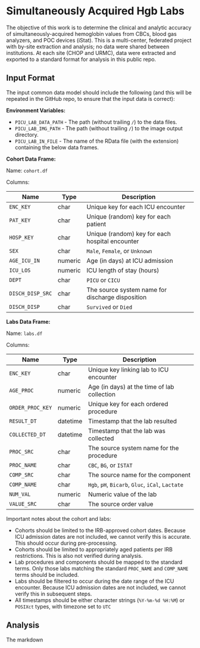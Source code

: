 # Simultaneously Acquired Hgb Labs

The objective of this work is to determine the clinical and analytic accuracy of simultaneously-acquired hemoglobin values from CBCs, blood gas analyzers, and POC devices (iStat). This is a multi-center, federated project with by-site extraction and analysis; no data were shared between institutions. At each site (CHOP and URMC), data were extracted and exported to a standard format for analysis in this public repo.

## Input Format

The input common data model should include the following (and this will be repeated in the GitHub repo, to ensure that the input data is correct):

**Environment Variables:**

+ `PICU_LAB_DATA_PATH` - The path (without trailing `/`) to the data files.
+ `PICU_LAB_IMG_PATH` - The path (without trailing `/`) to the image output directory.
+ `PICU_LAB_IN_FILE` - The name of the RData file (with the extension) containing the below data frames.

**Cohort Data Frame:**

Name: `cohort.df`

Columns:

| Name | Type | Description |
|------|------|-------------|
| `ENC_KEY` | char | Unique key for each ICU encounter |
| `PAT_KEY` | char | Unique (random) key for each patient |
| `HOSP_KEY` | char | Unique (random) key for each hospital encounter |
| `SEX` | char | `Male`, `Female`, or `Unknown` |
| `AGE_ICU_IN` | numeric | Age (in days) at ICU admission |
| `ICU_LOS` | numeric | ICU length of stay (hours) |
| `DEPT` | char | `PICU` or `CICU` |
| `DISCH_DISP_SRC` | char | The source system name for discharge disposition |
| `DISCH_DISP` | char | `Survived` or `Died` |

**Labs Data Frame:**

Name: `labs.df`

Columns:

| Name | Type | Description |
|------|------|-------------|
| `ENC_KEY` | char | Unique key linking lab to ICU encounter |
| `AGE_PROC` | numeric | Age (in days) at the time of lab collection |
| `ORDER_PROC_KEY` | numeric | Unique key for each ordered procedure |
| `RESULT_DT` | datetime | Timestamp that the lab resulted |
| `COLLECTED_DT` | datetime | Timestamp that the lab was collected |
| `PROC_SRC` | char | The source system name for the procedure |
| `PROC_NAME` | char | `CBC`, `BG`, or `ISTAT` |
| `COMP_SRC` | char | The source name for the component |
| `COMP_NAME` | char | `Hgb`, `pH`, `Bicarb`, `Gluc`, `iCal`, `Lactate` |
| `NUM_VAL` | numeric | Numeric value of the lab |
| `VALUE_SRC` | char | The source order value |

Important notes about the cohort and labs:

- Cohorts should be limited to the IRB-approved cohort dates. Because ICU admission dates are not included, we cannot verify this is accurate. This should occur during pre-processing.
- Cohorts should be limited to appropriately aged patients per IRB restrictions. This is also not verified during analysis.
- Lab procedures and components should be mapped to the standard terms. Only those labs matching the standard `PROC_NAME` and `COMP_NAME` terms should be included.
- Labs should be filtered to occur during the date range of the ICU encounter. Because ICU admission dates are not included, we cannot verify this in subsequent steps.
- All timestamps should be either character strings (`%Y-%m-%d %H:%M`) or `POSIXct` types, with timezone set to `UTC`

## Analysis

The markdown
